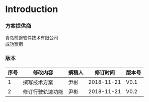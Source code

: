 # Introduction


### 方案提供商
青岛前途软件技术有限公司
<br/>
[成功案例](http://www.yinbin.ink/project/)

### 版本
|  序号 |  修改内容 | 撰稿人 | 修订时间 | 版本号 |
|---|---|---|---|---|
| 1 |  撰写技术方案 |  尹彬 |  2018-11-21   |  V0.1  |
| 2 |  修订行驶轨迹功能 |  尹彬 |  2018-11-21   |  V0.2  |



